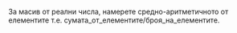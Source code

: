 За масив от реални числа, намерете средно-аритметичното от елементите т.е. сумата_от_елементите/броя_на_елементите.
